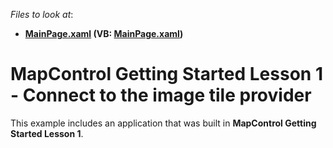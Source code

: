 <!-- default file list -->
*Files to look at*:

* **[MainPage.xaml](./CS/MapControl_Lesson1/MainPage.xaml) (VB: [MainPage.xaml](./VB/MapControl_Lesson1/MainPage.xaml))**
<!-- default file list end -->
# MapControl Getting Started Lesson 1 - Connect to the image tile provider


This example includes an application that was built in <strong>MapControl Getting Started Lesson 1</strong>.

<br/>


